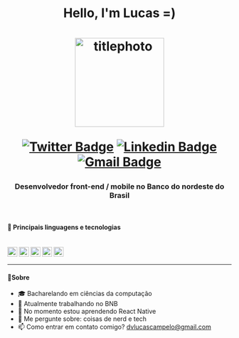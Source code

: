 <h1 align="center">Hello, I'm Lucas =)
</h1>

<h1 align="center">
    <img  alt="titlephoto" title="titlephoto" src="https://imgur.com/Xjt6ZmQ" width="200"/>

[![Twitter Badge](https://img.shields.io/badge/-@dlucascampelo-6633cc?style=flat-square&labelColor=6633cc&logo=twitter&logoColor=white&link=https://twitter.com/dlucascampelo)](https://twitter.com/dlucascampelo)
[![Linkedin Badge](https://img.shields.io/badge/-Lucas%20Campelo-6633cc?style=flat-square&logo=Linkedin&logoColor=&link=https://https://www.linkedin.com/in/lucas-campelo-858562186/)](https://www.linkedin.com/in/lucas-campelo-858562186/)
[![Gmail Badge](https://img.shields.io/badge/-dvlucascampelo@gmail.com-6633cc?style=flat-square&logo=Gmail&logoColor=white&link=mailto:diego.schell.f@gmail.com)](mailto:dvlucascampelo@gmail.com)

</h1>

**<h3 align="center">Desenvolvedor front-end / mobile no Banco do nordeste do Brasil</h3>**
</br>

**<h4>🚀 Principais linguagens e tecnologias </h4>**
</br>
[<img height="22" src="https://img.shields.io/badge/JavaScript-F7DF1E?style=for-the-badge&logo=javascript&logoColor=black">](https://www.javascript.com/)
[<img height="22" src="https://img.shields.io/badge/TypeScript-007ACC?style=for-the-badge&logo=typescript&logoColor=white">](https://www.typescriptlang.org/)
[<img height="22" src="https://img.shields.io/badge/react_native-%2320232a.svg?style=for-the-badge&logo=react&logoColor=%2361DAFB">](https://reactnative.dev/)
[<img height="22" src="https://img.shields.io/badge/React-20232A?style=for-the-badge&logo=react&logoColor=61DAFB">](https://reactjs.org)
[<img height="22" src="https://img.shields.io/badge/Node.js-43853D?style=for-the-badge&logo=node.js&logoColor=white">](https://nodejs.org/en/)


---

**<h4>💬Sobre**</h4>

- 🎓 Bacharelando em ciências da computação
- 🔭 Atualmente trabalhando no BNB
- 🌱 No momento estou aprendendo React Native
- 💬 Me pergunte sobre: coisas de nerd e tech
- 📫 Como entrar em contato comigo? dvlucascampelo@gmail.com


